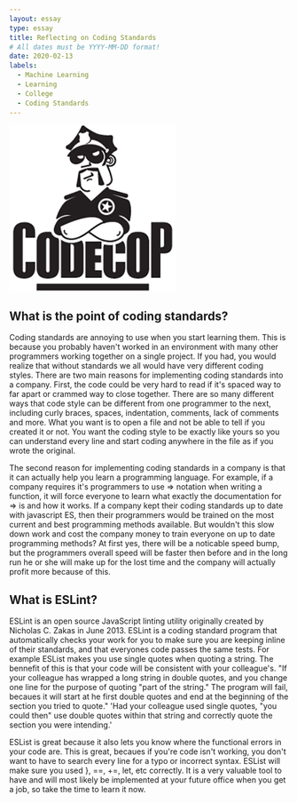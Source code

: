 ```yaml
---
layout: essay
type: essay
title: Reflecting on Coding Standards
# All dates must be YYYY-MM-DD format!
date: 2020-02-13
labels:
  - Machine Learning
  - Learning
  - College
  - Coding Standards
---
```


<img class="ui tiny left circular floated image" src="../images/codeCop.jpg">

## What is the point of coding standards?
  Coding standards are annoying to use when you start learning them.  This is because you probably haven't worked in an environment with many other programmers working together on a single project.  If you had, you would realize that without standards we all would have very different coding styles.  There are two main reasons for implementing coding standards into a company.  First, the code could be very hard to read if it's spaced way to far apart or crammed way to close together.  There are so many different ways that code style can be different from one programmer to the next, including curly braces, spaces, indentation, comments, lack of comments and more.  What you want is to open a file and not be able to tell if you created it or not.  You want the coding style to be exactly like yours so you can understand every line and start coding anywhere in the file as if you wrote the original.
  
  The second reason for implementing coding standards in a company is that it can actually help you learn a programming language.  For example, if a company requires it's programmers to use => notation when writing a function, it will force everyone to learn what exactly the documentation for => is and how it works.  If a company kept their coding standards up to date with javascript ES, then their programmers would be trained on the most current and best programming methods available.  But wouldn't this slow down work and cost the company money to train everyone on up to date programming methods? At first yes, there will be a noticable speed bump, but the programmers overall speed will be faster then before and in the long run he or she will make up for the lost time and the company will actually profit more because of this.
  
 ## What is ESLint?
  ESLint is an open source JavaScript linting utility originally created by Nicholas C. Zakas in June 2013.  ESLint is a coding standard program that automatically checks your work for you to make sure you are keeping inline of their standards, and that everyones code passes the same tests.  For example ESList makes you use single quotes when quoting a string.  The bennefit of this is that your code will be consistent with your colleague's.  "If your colleague has wrapped a long string in double quotes, and you change one line for the purpose of quoting "part of the string." The program will fail, becaues it will start at he first double quotes and end at the beginning of the section you tried to quote."  'Had your colleague used single quotes, "you could then" use double quotes within that string and correctly quote the section you were intending.'
  
  ESList is great because it also lets you know where the functional errors in your code are.  This is great, becaues if you're code isn't working, you don't want to have to search every line for a typo or incorrect syntax.  ESList will make sure you used }, ==, +=, let, etc correctly.  It is a very valuable tool to have and will most likely be implemented at your future office when you get a job, so take the time to learn it now.
